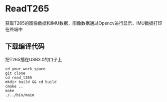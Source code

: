 # ReadT265

获取T265的图像数据和IMU数据，图像数据通过Opencv进行显示，IMU数据打印在终端中

## 下载编译代码

把T265插在USB3.0的口子上

```
cd your_work_space
git clone 
cd read_t265
mkdir build && cd build
cmake ..
make
./../bin/main

```

 

